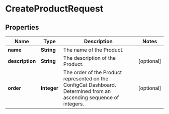 

# CreateProductRequest


## Properties

| Name | Type | Description | Notes |
|------------ | ------------- | ------------- | -------------|
|**name** | **String** | The name of the Product. |  |
|**description** | **String** | The description of the Product. |  [optional] |
|**order** | **Integer** | The order of the Product represented on the ConfigCat Dashboard. Determined from an ascending sequence of integers. |  [optional] |



